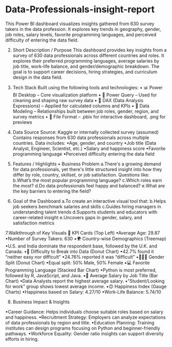 # Data-Professionals-insight-report
This Power BI dashboard visualizes insights gathered from 630 survey takers in the data profession. It explores key trends in geography, gender, job roles, salary levels, favorite programming languages, and perceived difficulty of entering the data field.

2. Short Description / Purpose
This dashboard provides key insights from a survey of 630 data professionals across different countries and roles. It explores their preferred programming languages, average salaries by job title, work-life balance, and gender/demographic breakdown. The goal is to support career decisions, hiring strategies, and curriculum design in the data field.

3. Tech Stack
Built using the following tools and technologies:
• 📊 Power BI Desktop – Core visualization platform
• 📂 Power Query – Used for cleaning and shaping raw survey data
• 🧠 DAX (Data Analysis Expressions) – Applied for calculated columns and KPIs
• 🔗 Data Modeling – Relationships built between job roles, gender, region, and survey metrics
• 📁 File Format – .pbix for interactive dashboard, .png for previews

4. Data Source
Source: Kaggle or internally collected survey (assumed)
Contains responses from 630 data professionals across multiple countries. Data includes:
•Age, gender, and country
•Job title (Data Analyst, Engineer, Scientist, etc.)
•Salary and happiness score
•Favorite programming language
•Perceived difficulty entering the data field

5. Features / Highlights
• Business Problem
a.There's a growing demand for data professionals, yet there's little structured insight into how they differ by role, country, skillset, or job satisfaction. Questions like:
b.What’s the most popular programming language?
c.Which roles earn the most?
d.Do data professionals feel happy and balanced?
e.What are the key barriers to entering the field?


6. Goal of the Dashboard
a.To create an interactive visual tool that:
b.Helps job seekers benchmark salaries and skills
c.Guides hiring managers in understanding talent trends
d.Supports students and educators with career-related insight
e.Uncovers gaps in gender, salary, and satisfaction metrics

7.Walkthrough of Key Visuals
📌 KPI Cards (Top Left)
•Average Age: 29.87
•Number of Survey Takers: 630
•🌍 Country-wise Demographics (Treemap)
•U.S. and India dominate the respondent base, followed by the U.K. and Canada.
•🎯 Difficulty to Break into Data (Donut Chart)
•42.7% found it “neither easy nor difficult”
•24.76% reported it was “difficult”
•🧑‍🤝‍🧑 Gender Split (Donut Chart)
•Equal split: 50% Male, 50% Female
•💻 Favorite Programming Language (Stacked Bar Chart)
•Python is most preferred, followed by R, JavaScript, and Java.
•💼 Average Salary by Job Title (Bar Chart)
•Data Analysts report the highest average salary.
•“Student/Looking for work” group shows lowest average income.
•😊 Happiness Index (Gauge Charts)
•Happiness based on Salary: 4.27/10
•Work-Life Balance: 5.74/10


8. Business Impact & Insights

•Career Guidance: Helps individuals choose suitable roles based on salary and happiness.
•Recruitment Strategy: Employers can analyze expectations of data professionals by region and title.
•Education Planning: Training institutes can design programs focusing on Python and beginner-friendly pathways.
•Workforce Equality: Gender ratio insights can support diversity efforts in hiring.

